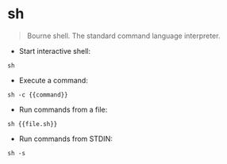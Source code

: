 # sh

> Bourne shell.
> The standard command language interpreter.

- Start interactive shell:

`sh`

- Execute a command:

`sh -c {{command}}`

- Run commands from a file:

`sh {{file.sh}}`

- Run commands from STDIN:

`sh -s`
